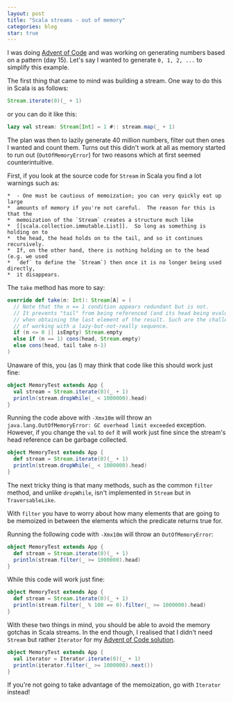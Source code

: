 ```yaml
---
layout: post
title: "Scala streams - out of memory"
categories: blog
star: true
---
```


I was doing [Advent of Code](http://adventofcode.com) and was working on generating
numbers based on a pattern (day 15). Let's say I wanted to generate `0, 1, 2, ...`
to simplify this example.

The first thing that came to mind was building a stream. One way to do 
this in Scala is as follows:

```scala
Stream.iterate(0)(_ + 1)
```

or you can do it like this:

```scala
lazy val stream: Stream[Int] = 1 #:: stream.map(_ + 1)
```

The plan was then to lazily generate 40 million numbers, filter out then ones I 
wanted and count them. Turns out this didn't work at all as memory started to run out 
(`OutOfMemoryError`) for two reasons which at first seemed counterintuitive.

First, if you look at the source code for `Stream` in Scala you find a lot warnings such
as:

```
*  - One must be cautious of memoization; you can very quickly eat up large
*  amounts of memory if you're not careful.  The reason for this is that the
*  memoization of the `Stream` creates a structure much like
*  [[scala.collection.immutable.List]].  So long as something is holding on to
*  the head, the head holds on to the tail, and so it continues recursively.
*  If, on the other hand, there is nothing holding on to the head (e.g. we used
*  `def` to define the `Stream`) then once it is no longer being used directly,
*  it disappears.
```

The `take` method has more to say:

```scala
override def take(n: Int): Stream[A] = (
  // Note that the n == 1 condition appears redundant but is not.
  // It prevents "tail" from being referenced (and its head being evaluated)
  // when obtaining the last element of the result. Such are the challenges
  // of working with a lazy-but-not-really sequence.
  if (n <= 0 || isEmpty) Stream.empty
  else if (n == 1) cons(head, Stream.empty)
  else cons(head, tail take n-1)
)
```

Unaware of this, you (as I) may think that code like this should work just fine:

```scala
object MemoryTest extends App {
  val stream = Stream.iterate(0)(_ + 1)
  println(stream.dropWhile(_ < 1000000).head)
}
```

Running the code above with `-Xmx10m` will throw an `java.lang.OutOfMemoryError: GC overhead limit exceeded` 
exception. However, if you change the `val` to `def` it will work just fine since
the stream's head reference can be garbage collected.

```scala
object MemoryTest extends App {
  def stream = Stream.iterate(0)(_ + 1)
  println(stream.dropWhile(_ < 1000000).head)
}
```

The next tricky thing is that many methods, such as the common `filter` method, 
and unlike `dropWhile`, isn't implemented in `Stream` but in `TraversableLike`. 

With `filter` you have to worry about how many elements that are going to be
memoized in between the elements which the predicate returns true for.

Running the following code with `-Xmx10m` will throw an `OutOfMemoryError`:

```scala
object MemoryTest extends App {
  def stream = Stream.iterate(0)(_ + 1)
  println(stream.filter(_ >= 1000000).head)
}
```

While this code will work just fine:

```scala
object MemoryTest extends App {
  def stream = Stream.iterate(0)(_ + 1)
  println(stream.filter(_ % 100 == 0).filter(_ >= 1000000).head)
}
```

With these two things in mind, you should be able to avoid the memory gotchas in Scala streams. In the 
end though, I realised that I didn't need `Stream` but rather `Iterator` for my
[Advent of Code solution](https://github.com/AntonFagerberg/advent_of_code_2017/blob/master/src/main/scala/com/antonfagerberg/Day15.scala).

```scala
object MemoryTest extends App {
  val iterator = Iterator.iterate(0)(_ + 1)
  println(iterator.filter(_ >= 1000000).next())
}
```

If you're not going to take advantage of the memoization, go with `Iterator` instead!